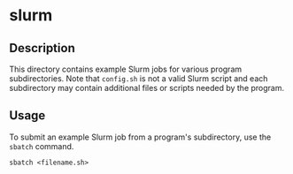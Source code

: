 # slurm

## Description
This directory contains example Slurm jobs for various program subdirectories. Note that `config.sh` is not a valid Slurm script and each subdirectory may contain additional files or scripts needed by the program.

## Usage
To submit an example Slurm job from a program's subdirectory, use the `sbatch` command.

`sbatch <filename.sh>`
